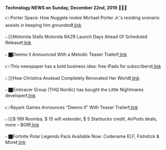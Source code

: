 <b>Technology NEWS on Sunday, December 22nd, 2019</b> 📡📡📡 

👉Porter Space: How Nuggets rookie Michael Porter Jr.'s residing scenario assists in keeping him grounded❗️<a href='https://techblock.club/?p=1752'> link</a>

👉🏽Motorola Stalls Motorola RAZR Launch Days Ahead Of Scheduled Release❗️<a href='https://techblock.club/?p=1754'> link</a>

👉🏿Deemo II Announced With a Melodic Teaser Trailer❗️<a href='https://techblock.club/?p=1756'> link</a>

👉This newspaper has a bold business idea: free iPads for subscribers❗️<a href='https://techblock.club/?p=1758'> link</a>

👉🏽How Christina Anstead Completely Renovated Her World❗️<a href='https://techblock.club/?p=1760'> link</a>

👉🏿Embracer Group (THQ Nordic) has bought the Little Nightmares developer❗️<a href='https://techblock.club/?p=1762'> link</a>

👉Rayark Games Announces “Deemo II” With Teaser Trailer❗️<a href='https://techblock.club/?p=1764'> link</a>

👉🏽$ 199 Roomba, $ 15 wifi extender, $ 5 Starbucks credit, AirPods deals, more – BGR❗️<a href='https://techblock.club/?p=1766'> link</a>

👉🏿Fortnite Polar Legends Pack Available Now: Codename ELF, Fishstick & More❗️<a href='https://techblock.club/?p=1768'> link</a>

